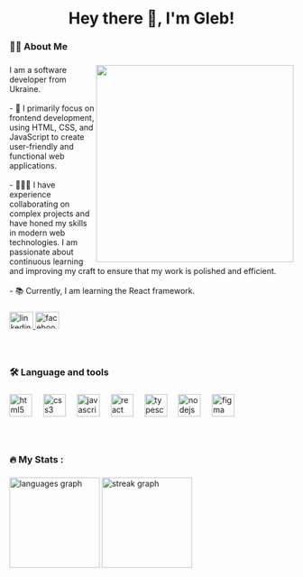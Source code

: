 <h1 align="center">Hey there 👋, I'm Gleb!</h1>

###

<h3 align="left">👩‍💻  About Me</h3>

###

<img align="right" height="350" src="https://media1.giphy.com/media/v1.Y2lkPTc5MGI3NjExaTJrZWgzM3ExenE3c3JiOTJhMDltaG82ZHVwb242a3dhczRtN3lzNSZlcD12MV9pbnRlcm5hbF9naWZfYnlfaWQmY3Q9Zw/qgQUggAC3Pfv687qPC/giphy.webp"  />

###

<p align="left">I am a software developer from Ukraine. <br><br>- 🔭 I primarily focus on frontend development, using HTML, CSS, and JavaScript to create user-friendly and functional web applications. <br><br>- 👨🏻‍💻 I have experience collaborating on complex projects and have honed my skills in modern web technologies. I am passionate about continuous learning and improving my craft to ensure that my work is polished and efficient. <br><br>- 📚 Currently, I am learning the React framework.</p>

###

<div align="left">
  <a href="https://www.linkedin.com/in/gleb-yasinsky-bba18b46/" target="_blank">
    <img src="https://raw.githubusercontent.com/maurodesouza/profile-readme-generator/master/src/assets/icons/social/linkedin/default.svg" width="42" height="30" alt="linkedin logo"  />
  </a>
  <a href="https://www.facebook.com/gleb.yasinskiy" target="_blank">
    <img src="https://raw.githubusercontent.com/maurodesouza/profile-readme-generator/master/src/assets/icons/social/facebook/default.svg" width="42" height="30" alt="facebook logo"  />
  </a>
</div>

###


<br clear="both">

<h3 align="left">🛠 Language and tools</h3>

###

<div align="left">
  <img src="https://cdn.jsdelivr.net/gh/devicons/devicon/icons/html5/html5-original.svg" height="40" alt="html5 logo"  />
  <img width="12" />
  <img src="https://cdn.jsdelivr.net/gh/devicons/devicon/icons/css3/css3-original.svg" height="40" alt="css3 logo"  />
  <img width="12" />
  <img src="https://cdn.jsdelivr.net/gh/devicons/devicon/icons/javascript/javascript-original.svg" height="40" alt="javascript logo"  />
  <img width="12" />
  <img src="https://cdn.jsdelivr.net/gh/devicons/devicon/icons/react/react-original.svg" height="40" alt="react logo"  />
  <img width="12" />
  <img src="https://cdn.jsdelivr.net/gh/devicons/devicon/icons/typescript/typescript-original.svg" height="40" alt="typescript logo"  />
  <img width="12" />
  <img src="https://cdn.jsdelivr.net/gh/devicons/devicon/icons/nodejs/nodejs-original.svg" height="40" alt="nodejs logo"  />
  <img width="12" />
  <img src="https://cdn.jsdelivr.net/gh/devicons/devicon/icons/figma/figma-original.svg" height="40" alt="figma logo"  />
</div>

###

<br clear="both">

<h3 align="left">🔥   My Stats :</h3>

###

<div align="left">
  <img src="https://github-readme-stats.vercel.app/api/top-langs?username=GYaskey&locale=en&hide_title=false&layout=compact&card_width=320&langs_count=5&theme=dracula&hide_border=false&order=2" height="160" alt="languages graph"  />
  <img src="https://streak-stats.demolab.com?user=GYaskey&locale=en&mode=daily&theme=dark&hide_border=false&border_radius=5&order=3" height="160" alt="streak graph"  />
</div>

###
